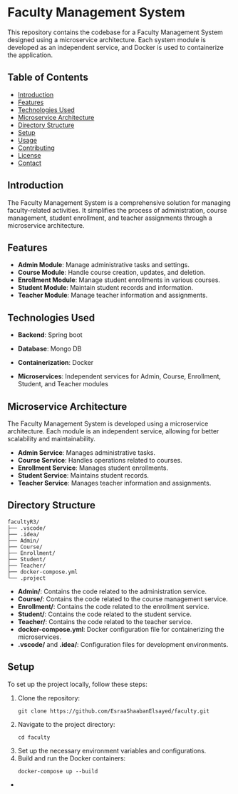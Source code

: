 

# Faculty Management System

This repository contains the codebase for a Faculty Management System designed using a microservice architecture. Each system module is developed as an independent service, and Docker is used to containerize the application.

## Table of Contents

- [Introduction](#introduction)
- [Features](#features)
- [Technologies Used](#technologies-used)
- [Microservice Architecture](#microservice-architecture)
- [Directory Structure](#directory-structure)
- [Setup](#setup)
- [Usage](#usage)
- [Contributing](#contributing)
- [License](#license)
- [Contact](#contact)

## Introduction

The Faculty Management System is a comprehensive solution for managing faculty-related activities. It simplifies the process of administration, course management, student enrollment, and teacher assignments through a microservice architecture.

## Features

- **Admin Module**: Manage administrative tasks and settings.
- **Course Module**: Handle course creation, updates, and deletion.
- **Enrollment Module**: Manage student enrollments in various courses.
- **Student Module**: Maintain student records and information.
- **Teacher Module**: Manage teacher information and assignments.

## Technologies Used

- **Backend**: Spring boot 

- **Database**: Mongo DB 
- **Containerization**: Docker
- **Microservices**: Independent services for Admin, Course, Enrollment, Student, and Teacher modules

## Microservice Architecture

The Faculty Management System is developed using a microservice architecture. Each module is an independent service, allowing for better scalability and maintainability.

- **Admin Service**: Manages administrative tasks.
- **Course Service**: Handles operations related to courses.
- **Enrollment Service**: Manages student enrollments.
- **Student Service**: Maintains student records.
- **Teacher Service**: Manages teacher information and assignments.

## Directory Structure

```
facultyR3/
├── .vscode/
├── .idea/
├── Admin/
├── Course/
├── Enrollment/
├── Student/
├── Teacher/
├── docker-compose.yml
└── .project
```

- **Admin/**: Contains the code related to the administration service.
- **Course/**: Contains the code related to the course management service.
- **Enrollment/**: Contains the code related to the enrollment service.
- **Student/**: Contains the code related to the student service.
- **Teacher/**: Contains the code related to the teacher service.
- **docker-compose.yml**: Docker configuration file for containerizing the microservices.
- **.vscode/** and **.idea/**: Configuration files for development environments.

## Setup

To set up the project locally, follow these steps:

1. Clone the repository:
   ```
   git clone https://github.com/EsraaShaabanElsayed/faculty.git
   ```
2. Navigate to the project directory:
   ```
   cd faculty
   ```
3. Set up the necessary environment variables and configurations.
4. Build and run the Docker containers:
   ```
   docker-compose up --build
   ```







-
